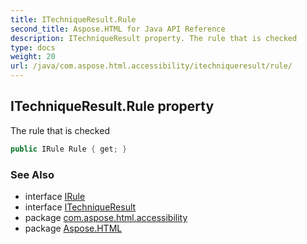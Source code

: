 ```yaml
---
title: ITechniqueResult.Rule
second_title: Aspose.HTML for Java API Reference
description: ITechniqueResult property. The rule that is checked
type: docs
weight: 20
url: /java/com.aspose.html.accessibility/itechniqueresult/rule/
---
```

## ITechniqueResult.Rule property

The rule that is checked

```java
public IRule Rule { get; }
```

### See Also

* interface [IRule](../../irule/)
* interface [ITechniqueResult](../)
* package [com.aspose.html.accessibility](../../../com.aspose.html.accessibility/)
* package [Aspose.HTML](../../../)
